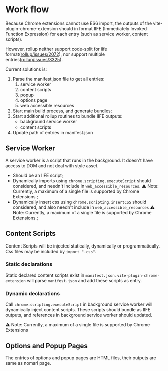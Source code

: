 # Work flow

Because Chrome extensions cannot use ES6 import, the outputs of the vite-plugin-chrome-extension should in format IIFE (Immediately Invoked Function Expression) for each entry (such as service worker, content scripts).

However, rollup neither support code-split for iife format([rollup/issues/2072](https://github.com/rollup/rollup/issues/2072)), nor support multiple entries([rollup/issues/3325](https://github.com/rollup/rollup/issues/3325)).

Current solutions is:

1. Parse the manifest.json file to get all entries:
   1. service worker
   2. content scripts
   3. popup
   4. options page
   5. web accessible resources
2. Start main build process, and generate bundles;
3. Start additional rollup routines to bundle IIFE outputs:
   - background service worker
   - content scripts
4. Update path of entries in manifest.json

## Service Worker

A service worker is a script that runs in the background. It doesn't have access to DOM and not deal with style asset.

- Should be an IIFE script;
- Dynamically imports using `chrome.scripting.executeScript` should considered, and needn't include in `web_accessible_resources`. ⚠ Note: Currently, a maximum of a single file is supported by Chrome Extensions.;
- Dynamically insert css using `chrome.scripting.insertCSS` should considered, and also needn't include in `web_accessible_resources` ⚠ Note: Currently, a maximum of a single file is supported by Chrome Extensions.;

## Content Scripts

Content Scripts will be injected statically, dynamically or programmatically. Css files may be included by `import ".css"`.

### Static declarations

Static declared content scripts exist in `manifest.json`. `vite-plugin-chrome-extension` will parse `manifest.json` and add these scripts as entry.

### Dynamic declarations

Call `chrome.scripting.executeScript` in background service worker will dynamically inject content scripts. These scripts should bundle as IIFE outputs, and references in background service worker should updated.

⚠ Note: Currently, a maximum of a single file is supported by Chrome Extensions

## Options and Popup Pages

The entries of options and popup pages are HTML files, their outputs are same as nomarl page.
